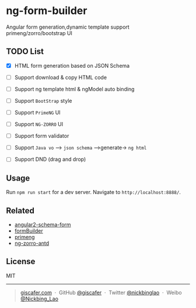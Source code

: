 # ng-form-builder

Angular form generation,dynamic template support primeng/zorro/bootstrap UI

## TODO List

- [x] HTML form generation based on JSON Schema
- [ ] Support download & copy HTML code
- [ ] Support ng template html & ngModel auto binding
- [ ] Support `BootStrap` style
- [ ] Support `PrimeNG` UI
- [ ] Support `NG-ZORRO` UI
- [ ] Support form validator
- [ ] Support `Java vo` —> `json schema` —>generate-> `ng html` 
- [ ] Support DND (drag and drop)


## Usage

Run `npm run start` for a dev server. Navigate to `http://localhost:8888/`.

## Related

- [angular2-schema-form](https://github.com/makinacorpus/angular2-schema-form)
- [formBuilder](https://github.com/kevinchappell/formBuilder)
- [primeng](https://github.com/primefaces/primeng)
- [ng-zorro-antd](https://github.com/NG-ZORRO/ng-zorro-antd)

## License

MIT

---

> [giscafer.com](http://giscafer.com) &nbsp;&middot;&nbsp;
> GitHub [@giscafer](https://github.com/giscafer) &nbsp;&middot;&nbsp;
> Twitter [@nickbinglao](https://twitter.com/nickbinglao) &nbsp;&middot;&nbsp;
> Weibo [@Nickbing_Lao](https://weibo.com/laohoubin)